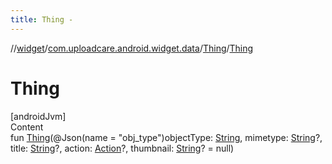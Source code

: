 ```yaml
---
title: Thing -
---
```

//[widget](../../index.md)/[com.uploadcare.android.widget.data](../index.md)/[Thing](index.md)/[Thing](-thing.md)



# Thing  
[androidJvm]  
Content  
fun [Thing](-thing.md)(@Json(name = "obj_type")objectType: [String](https://kotlinlang.org/api/latest/jvm/stdlib/kotlin/-string/index.html), mimetype: [String](https://kotlinlang.org/api/latest/jvm/stdlib/kotlin/-string/index.html)?, title: [String](https://kotlinlang.org/api/latest/jvm/stdlib/kotlin/-string/index.html)?, action: [Action](../-action/index.md)?, thumbnail: [String](https://kotlinlang.org/api/latest/jvm/stdlib/kotlin/-string/index.html)? = null)  



